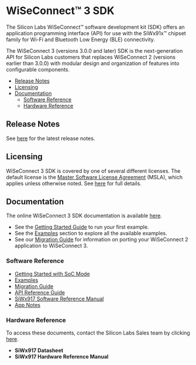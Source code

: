 # WiSeConnect™ 3 SDK

The Silicon Labs WiSeConnect™ software development kit (SDK) offers an application programming interface (API) for use with the SiWx91x™ chipset family for Wi-Fi and Bluetooth Low Energy (BLE) connectivity.

The WiSeConnect 3 (versions 3.0.0 and later) SDK is the next-generation API for Silicon Labs customers that replaces WiSeConnect 2 (versions earlier than 3.0.0) with modular design and organization of features into configurable components.

- [Release Notes](#release-notes)
- [Licensing](#licensing)
- [Documentation](#documentation)
  - [Software Reference](#software-reference)
  - [Hardware Reference](#hardware-reference)

## Release Notes

See [here](docs/release-notes/index.md) for the latest release notes.

## Licensing

WiSeConnect 3 SDK is covered by one of several different licenses. The default license is the [Master Software License Agreement](https://www.silabs.com/about-us/legal/master-software-license-agreement) (MSLA), which applies unless otherwise noted. See [here](license.md) for full details.

## Documentation

The online WiSeConnect 3 SDK documentation is available [here](https://docs.silabs.com/wiseconnect/latest).
  - See the [Getting Started Guide](https://docs.silabs.com/wiseconnect/latest/wiseconnect-getting-started/getting-started-with-soc-mode) to run your first example.
  - See the [Examples](https://docs.silabs.com/wiseconnect/latest/wiseconnect-examples) section to explore all the available examples.
  - See our [Migration Guide](https://docs.silabs.com/wiseconnect/latest/wiseconnect-developers-guide-migr-overview) for information on porting your WiSeConnect 2 application to WiSeConnect 3.

### Software Reference

  - [Getting Started with SoC Mode](https://docs.silabs.com/wiseconnect/latest/wiseconnect-getting-started/getting-started-with-soc-mode)
  - [Examples](https://docs.silabs.com/wiseconnect/latest/wiseconnect-examples)
  - [Migration Guide](https://docs.silabs.com/wiseconnect/latest/wiseconnect-developers-guide-migr-overview)
  - [API Reference Guide](https://docs.silabs.com/wiseconnect/latest/wiseconnect-api-reference-guide-summary)
  - [SiWx917 Software Reference Manual](docs/software-reference/manuals/siwx91x-software-reference-manual.md)
  - [App Notes](docs/software-reference/app-notes)

### Hardware Reference

To access these documents, contact the Silicon Labs Sales team by clicking [here](https://www.silabs.com/about-us/contact-sales).

  - **SiWx917 Datasheet**
  - **SiWx917 Hardware Reference Manual**
